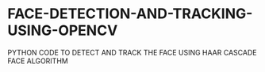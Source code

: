 # FACE-DETECTION-AND-TRACKING-USING-OPENCV
PYTHON CODE TO DETECT AND TRACK THE FACE USING HAAR CASCADE FACE ALGORITHM
